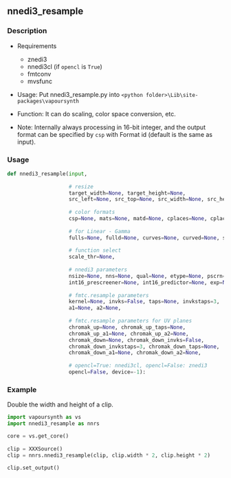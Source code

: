 ## nnedi3_resample

### Description

* Requirements
  * znedi3
  * nnedi3cl (if `opencl` is `True`)
  * fmtconv
  * mvsfunc

* Usage: Put nnedi3_resample.py into `<python folder>\Lib\site-packages\vapoursynth`

* Function: It can do scaling, color space conversion, etc.

* Note: Internally always processing in 16-bit integer, and the output format can be specified by `csp` with Format id (default is the same as input).

### Usage

```python
def nnedi3_resample(input,
                    
                    # resize
                    target_width=None, target_height=None, 
                    src_left=None, src_top=None, src_width=None, src_height=None,
                    
                    # color formats
                    csp=None, mats=None, matd=None, cplaces=None, cplaced=None,
                    
                    # for Linear - Gamma
                    fulls=None, fulld=None, curves=None, curved=None, sigmoid=None,
                    
                    # function select
                    scale_thr=None,
                    
                    # nnedi3 parameters
                    nsize=None, nns=None, qual=None, etype=None, pscrn=None, opt=None,
                    int16_prescreener=None, int16_predictor=None, exp=None,
                    
                    # fmtc.resample parameters
                    kernel=None, invks=False, taps=None, invkstaps=3,
                    a1=None, a2=None,
                    
                    # fmtc.resample parameters for UV planes
                    chromak_up=None, chromak_up_taps=None,
                    chromak_up_a1=None, chromak_up_a2=None,
                    chromak_down=None, chromak_down_invks=False,
                    chromak_down_invkstaps=3, chromak_down_taps=None,
                    chromak_down_a1=None, chromak_down_a2=None,
                    
                    # opencl=True: nnedi3cl, opencl=False: znedi3
                    opencl=False, device=-1):
```

### Example

Double the width and height of a clip.

```python
import vapoursynth as vs
import nnedi3_resample as nnrs

core = vs.get_core()
    
clip = XXXSource()
clip = nnrs.nnedi3_resample(clip, clip.width * 2, clip.height * 2)

clip.set_output()
```
